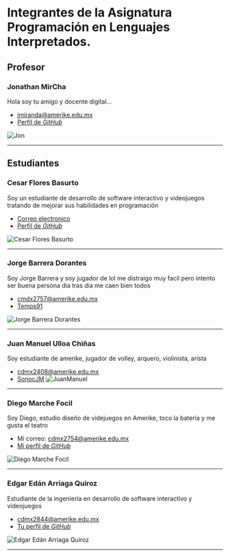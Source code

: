 # Integrantes de la Asignatura Programación en Lenguajes Interpretados.

## Profesor

### Jonathan MirCha

Hola soy tu amigo y docente digital...

- [jmiranda@amerike.edu.mx](jmiranda@amerike.edu.mx)
- [Perfil de _GitHub_](https://github.com/jonmircha)

![Jon](./img/jonmircha.jpg)

---

## Estudiantes


### Cesar Flores Basurto

Soy un estudiante de desarrollo de software interactivo y videojuegos tratando de mejorar sus habilidades en programación

- [Correo electronico](cdmx2675@amerike.edu.mx)
- [Perfil de _GitHub_](https://github.com/ChesKrt)

![Cesar Flores Basurto](./img/IMG_5765.jpg)

---

### Jorge Barrera Dorantes

Soy Jorge Barrera y soy jugador de lol me distraigo muy facil pero intento ser buena persona dia tras dia me caen bien todos

- [cmdx2757@amerike.edu.mx](cmdx2757@amerike.edu.mx)
- [Temps91](https://github.com/Temps91)

![Jorge Barrera Dorantes](./img/yo.png)

---

### Juan Manuel Ulloa Chiñas
 Soy estudiante de amerike, jugador de volley, arquero, violinista, arista
 - [cdmx2408@amerike.edu.mx](cdmx2408@amerike.edu.mx)
 - [SonocJM](https://github.com/SonocJM)
 ![JuanManuel](./img/JuanManuelImage.jpg)

---

### Diego Marche Focil

Soy Diego, estudio diseño de videjuegos en Amerike, toco la bateria y me gusta el teatro

- Mi correo: [cdmx2754@amerike.edu.mx](cdmx2754@amerike.edu.mx)
- [Mi perfil de _GitHub_](https://github.com/Ophion-73)
 
![Diego Marche Focil](./img/DiegoMarche.png)

---

### Edgar Edán Arriaga Quiroz

Estudiante de la ingeniería en desarrollo de software interactivo y videojuegos

- [cdmx2844@amerike.edu.mx](cdmx2844@amerike.edu.mx)
- [Tu perfil de _GitHub_](https://github.com/RanchQ)

![Edgar Edán Arriaga Quiroz](https://github.com/RanchQ/programacion/blob/main/Yo.jpeg?raw=true)

---
